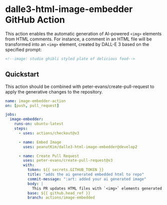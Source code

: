 # dalle3-html-image-embedder GitHub Action

This action enables the automatic generation of AI-powered `<img>` elements from HTML comments. For instance, a comment in an HTML file will be transformed into an `<img>` element, created by DALL-E 3 based on the specified prompt:

```html
<!--image: studio ghibli styled plate of delicious food-->
```

## Quickstart

This action should be combined with peter-evans/create-pull-request to apply the generative changes to the repository.

```yaml
name: image-embedder-action
on: [push, pull_request]

jobs:
  image-embedder:
    runs-on: ubuntu-latest
    steps:
      - uses: actions/checkout@v3

      - name: Embed Image
        uses: peanutKim/dalle3-html-image-embedder@develop2

      - name: Create Pull Request
        uses: peter-evans/create-pull-request@v3
        with:
          token: ${{ secrets.GITHUB_TOKEN }}
          title: "adds the ai generated embedded html to repo"
          commit-message: ":art: added your ai generated image"
          body: |
            This PR updates HTML files with `<img>` elements generated by DALL-E 3 from prompts in comments. Please review and merge if satisfactory.
          base: ${{ github.head_ref }}
          branch: actions/image-embedded
```
